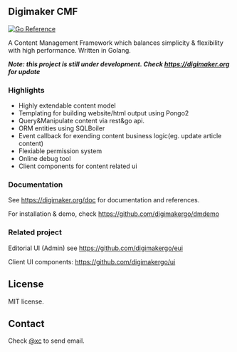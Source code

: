 Digimaker CMF
----------------
[![Go Reference](https://pkg.go.dev/badge/github.com/digimakergo/digimaker.svg)](https://pkg.go.dev/github.com/digimakergo/digimaker)

A Content Management Framework which balances simplicity & flexibility with high performance. Written in Golang.

***<em>Note: this project is still under development. Check https://digimaker.org for update</em>***

### Highlights
- Highly extendable content model
- Templating for building website/html output using Pongo2
- Query&Manipulate content via rest&go api.
- ORM entities using SQLBoiler
- Event callback for exending content business logic(eg. update article content)
- Flexiable permission system
- Online debug tool
- Client components for content related ui

### Documentation
See https://digimaker.org/doc for documentation and references.

For installation & demo, check https://github.com/digimakergo/dmdemo


### Related project
Editorial UI (Admin) see https://github.com/digimakergo/eui 

Client UI components: https://github.com/digimakergo/ui


License
--------
MIT license.

Contact
--------
Check [@xc](https://www.github.com/xc) to send email.
